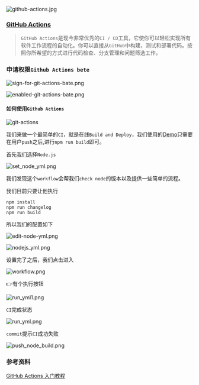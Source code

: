 ![github-actions.jpg](./images/github-actions.jpg)

### [GitHub Actions](https://github.com/features/actions)

> `GitHub Actions`是现今非常优秀的`CI / CD`工具，它使你可以轻松实现所有软件工作流程的自动化。你可以直接从`GitHub`中构建，测试和部署代码。按照你所希望的方式进行代码检查、分支管理和问题筛选工作。

### 申请权限`Github Actions bete`

![sign-for-git-actions-bate.png](./images/sign-for-git-actions-bate.png)

![enabled-git-actions-bate.png](./images/enabled-git-actions-bate.png)

#### 如何使用`Github Actions`

![git-actions](./images/git-actions.png)

我们来做一个最简单的`CI`，就是在线`Build and Deploy`，我们使用的[Demo](https://github.com/Rain120/better-scroll-for-react-usage)只需要在用户`push`之后,进行`npm run build`即可。

首先我们选择`Node.js`

![set_node_yml.png](./images/set_node_yml.png)



我们发现这个`workflow`会帮我们`check node`的版本以及提供一些简单的流程。

我们目前只要让他执行

```shell
npm install
npm run changelog
npm run build
```

所以我们的配置如下

![edit-node-yml.png](./images/edit-node-yml.png)

![nodejs_yml.png](./images/nodejs_yml.png)



设置完了之后，我们点击进入

![workflow.png](./images/workflow.png)



👉有个执行按钮

![run_yml1.png](./images/run_yml1.png)

`CI`完成状态

![run_yml.png](./images/run_yml.png)

`commit`提示`CI`成功失败

![push_node_build.png](./images/push_node_build.png)

### 参考资料

[GitHub Actions 入门教程](http://www.ruanyifeng.com/blog/2019/09/getting-started-with-github-actions.html)

